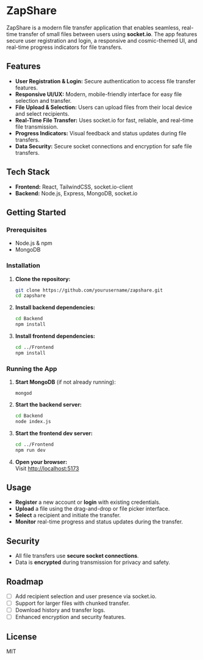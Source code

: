 # ZapShare

ZapShare is a modern file transfer application that enables seamless, real-time transfer of small files between users using **socket.io**. The app features secure user registration and login, a responsive and cosmic-themed UI, and real-time progress indicators for file transfers.

## Features

- **User Registration & Login:** Secure authentication to access file transfer features.
- **Responsive UI/UX:** Modern, mobile-friendly interface for easy file selection and transfer.
- **File Upload & Selection:** Users can upload files from their local device and select recipients.
- **Real-Time File Transfer:** Uses socket.io for fast, reliable, and real-time file transmission.
- **Progress Indicators:** Visual feedback and status updates during file transfers.
- **Data Security:** Secure socket connections and encryption for safe file transfers.

## Tech Stack

- **Frontend:** React, TailwindCSS, socket.io-client
- **Backend:** Node.js, Express, MongoDB, socket.io

## Getting Started

### Prerequisites

- Node.js & npm
- MongoDB

### Installation

1. **Clone the repository:**
   ```bash
   git clone https://github.com/yourusername/zapshare.git
   cd zapshare
   ```

2. **Install backend dependencies:**
   ```bash
   cd Backend
   npm install
   ```

3. **Install frontend dependencies:**
   ```bash
   cd ../Frontend
   npm install
   ```

### Running the App

1. **Start MongoDB** (if not already running):
   ```
   mongod
   ```

2. **Start the backend server:**
   ```bash
   cd Backend
   node index.js
   ```

3. **Start the frontend dev server:**
   ```bash
   cd ../Frontend
   npm run dev
   ```

4. **Open your browser:**  
   Visit [http://localhost:5173](http://localhost:5173)

## Usage

- **Register** a new account or **login** with existing credentials.
- **Upload** a file using the drag-and-drop or file picker interface.
- **Select** a recipient and initiate the transfer.
- **Monitor** real-time progress and status updates during the transfer.

## Security

- All file transfers use **secure socket connections**.
- Data is **encrypted** during transmission for privacy and safety.

## Roadmap

- [ ] Add recipient selection and user presence via socket.io.
- [ ] Support for larger files with chunked transfer.
- [ ] Download history and transfer logs.
- [ ] Enhanced encryption and security features.

## License

MIT

